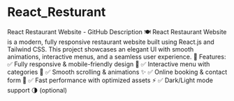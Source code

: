 # React_Resturant
 React Restaurant Website - GitHub Description 🍽️ React Restaurant Website is a modern, fully responsive restaurant website built using React.js and Tailwind CSS. This project showcases an elegant UI with smooth animations, interactive menus, and a seamless user experience.  🚀 Features: ✅ Fully responsive & mobile-friendly design 📱 ✅ Interactive menu with categories 🍔 ✅ Smooth scrolling & animations ✨ ✅ Online booking & contact form 📩 ✅ Fast performance with optimized assets ⚡ ✅ Dark/Light mode support 🌗 (optional)
